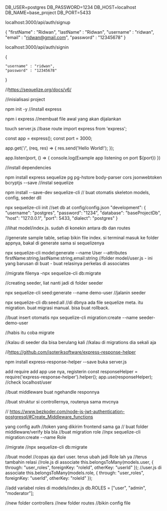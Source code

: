 DB_USER=postgres
DB_PASSWORD=1234
DB_HOST=localhost
DB_NAME=base_project
DB_PORT=5433

localhost:3000/api/auth/signup

{
	"firstName" : "Ridwan",
	"lastName" : "Ridwan",
	"username" : "ridwan",
	"email" : "ridwan@gmail.com",
	"password" : "12345678"
}

localhost:3000/api/auth/signin

{

	"username" : "ridwan",
	"password" : "12345678"
}

//https://sequelize.org/docs/v6/

//inisialisasi project

npm init -y
//install express

npm i express
//membuat file awal yang akan dijalankan

touch server.js
//base route import express from 'express';

const app = express(); const port = 3000;

app.get('/', (req, res) => { res.send('Hello World!'); });

app.listen(port, () => { console.log(Example app listening on port ${port}) })

//install dependencies

npm install express sequelize pg pg-hstore body-parser cors jsonwebtoken bcryptjs --save
//instal sequelize

npm install --save-dev sequelize-cli
// buat otomatis skeleton models, config, seeder dll

npx sequelize-cli init
//set db at config/config.json "development": { "username": "postgres", "password": "1234", "database": "baseProjectDb", "host": "127.0.0.1", "port": 5433, "dialect": "postgres" }

//lihat model/index.js. sudah di konekin antara db dan routes

//generate sample table, setiap bikin file index. si terminal masuk ke folder appnya, bakal di generate sama si sequelizenya

npx sequelize-cli model:generate --name User --attributes firstName:string,lastName:string,email:string
//folder model/user.js - ini yang barusan di buat - buat relasinya perkelas di associates

//migrate filenya -npx sequelize-cli db:migrate

//creating seeder, liat nanti jadi di folder seeder

npx sequelize-cli seed:generate --name demo-user
//jalanin seeder

npx sequelize-cli db:seed:all
//di dbnya ada file sequelize meta. itu migration. buat migrasi manual. bisa buat rollback.

//buat insert otomatis npx sequelize-cli migration:create --name seeder-demo-user

//habis itu coba migrate

//kalau di seeder dia bisa berulang kali //kalau di migrations dia sekali aja

//https://github.com/isoteriksoftware/express-response-helper

npm install express-response-helper --save
buka server.js

add require
add app use nya, registerin
const responseHelper = require('express-response-helper').helper();
app.use(responseHelper);
//check localhost/user

//buat middleware buat ngehandle responnya

//buat struktur si controllernya, routenya sama mvcnya

// https://www.bezkoder.com/node-js-jwt-authentication-postgresql/#Create_Middleware_functions

yang config auth //token yang dikirim frontend sama ga // buat folder middleware/verify bla bla
//buat migration role //npx sequelize-cli migration:create --name Role

//migrate //npx sequelize-cli db:migrate

//buat model //copas aja dari user. terus ubah jadi Role lah ya //terus tambahin relasi //role.js di associate this.belongsToMany(models.user, { through: "user_roles", foreignKey: "roleId", otherKey: "userId" }); //user.js di associate this.belongsToMany(models.role, { through: "user_roles", foreignKey: "userId", otherKey: "roleId" });

//add variabel roles di models/index.js db.ROLES = ["user", "admin", "moderator"];

//new folder controllers //new folder routes //bikin config file